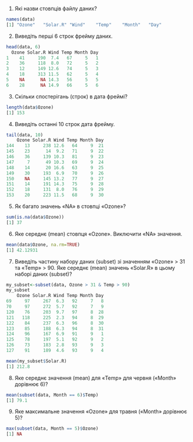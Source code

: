 1. Які назви стовпців файлу даних?
```r
names(data)
[1] "Ozone"   "Solar.R" "Wind"    "Temp"    "Month"   "Day"
```
2. Виведіть перші 6 строк фрейму даних.
```r
head(data, 6)
  Ozone Solar.R Wind Temp Month Day
1    41     190  7.4   67     5   1
2    36     118  8.0   72     5   2
3    12     149 12.6   74     5   3
4    18     313 11.5   62     5   4
5    NA      NA 14.3   56     5   5
6    28      NA 14.9   66     5   6
```
3. Скільки спостерігань (строк) в дата фреймі?
```r
length(data$Ozone)
[1] 153
```
4. Виведіть останні 10 строк дата фрейму.
```r
tail(data, 10)
    Ozone Solar.R Wind Temp Month Day
144    13     238 12.6   64     9  21
145    23      14  9.2   71     9  22
146    36     139 10.3   81     9  23
147     7      49 10.3   69     9  24
148    14      20 16.6   63     9  25
149    30     193  6.9   70     9  26
150    NA     145 13.2   77     9  27
151    14     191 14.3   75     9  28
152    18     131  8.0   76     9  29
153    20     223 11.5   68     9  30
```
5. Як багато значень «NA» в стовпці «Ozone»?
```r
sum(is.na(data$Ozone))
[1] 37
```
6. Яке середнє (mean) стовпця «Ozone». Виключити «NA» значення.
```r
mean(data$Ozone, na.rm=TRUE)
[1] 42.12931
```
7. Виведіть частину набору даних (subset) зі значенням «Ozone» > 31 та «Temp» > 90. Яке середнє (mean) значень «Solar.R» в цьому наборі даних (subset)?
```r
my_subset<-subset(data, Ozone > 31 & Temp > 90)
my_subset
    Ozone Solar.R Wind Temp Month Day
69     97     267  6.3   92     7   8
70     97     272  5.7   92     7   9
120    76     203  9.7   97     8  28
121   118     225  2.3   94     8  29
122    84     237  6.3   96     8  30
123    85     188  6.3   94     8  31
124    96     167  6.9   91     9   1
125    78     197  5.1   92     9   2
126    73     183  2.8   93     9   3
127    91     189  4.6   93     9   4

mean(my_subset$Solar.R)
[1] 212.8
```
8. Яке середнє значення (mean) для «Temp» для червня («Month» дорівнює 6)?
```r
mean(subset(data, Month == 6)$Temp)
[1] 79.1
```
9. Яке максимальне значення «Ozone» для травня («Month» дорівнює 5)?
```r
max(subset(data, Month == 5)$Ozone)
[1] NA
```